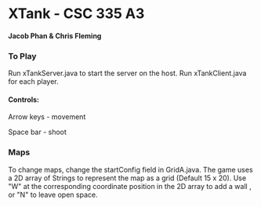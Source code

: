 # XTank - CSC 335 A3
#### Jacob Phan & Chris Fleming


### To Play

Run xTankServer.java to start the server on the host. Run xTankClient.java for each player. 

#### Controls:

Arrow keys  - movement

Space bar - shoot

### Maps
To change maps, change the startConfig field in GridA.java. The game uses a 2D array of Strings to represent the map as a grid 
(Default 15 x 20). Use "W" at the corresponding coordinate position in the 2D array to add a wall ,  or "N" to leave open space. 